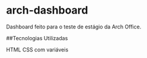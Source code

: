 # arch-dashboard

Dashboard feito para o teste de estágio da Arch Office.

##Tecnologias Utilizadas

HTML
CSS com variáveis
